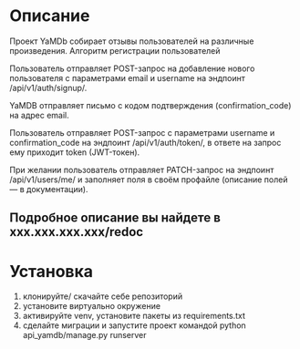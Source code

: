 # Описание

Проект YaMDb собирает отзывы пользователей на различные произведения.
Алгоритм регистрации пользователей

Пользователь отправляет POST-запрос на добавление нового пользователя с параметрами email и username на эндпоинт /api/v1/auth/signup/.

YaMDB отправляет письмо с кодом подтверждения (confirmation_code) на адрес email.

Пользователь отправляет POST-запрос с параметрами username и confirmation_code на эндпоинт /api/v1/auth/token/, в ответе на запрос ему приходит token (JWT-токен).

При желании пользователь отправляет PATCH-запрос на эндпоинт /api/v1/users/me/ и заполняет поля в своём профайле (описание полей — в документации).

## Подробное описание вы найдете в xxx.xxx.xxx.xxx/redoc

# Установка

1. клонируйте/ скачайте себе репозиторий
2. установите виртуально окружение
3. активируйте venv, установите пакеты из requirements.txt
4. сделайте миграции и запустите проект командой python api_yamdb/manage.py runserver
